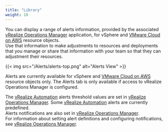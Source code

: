 ```yaml
---
title: "Library"
weight: 10
---
```


You can display a range of alerts information, provided by the associated [vRealize Operations Manager](https://docs.vmware.com/en/vRealize-Operations-Manager/index.html) application, for vSphere and [VMware Cloud on AWS](https://www.vmware.com/products/vmc-on-aws.html) resource objects.<br> 
Use that information to make adjustments to resources and deployments that you manage or share that information with your team so that they can adjustment their resources. 

{{< img src="/Alerts/alerts-top.png" alt="Alerts View" >}}

Alerts are currently available for vSphere and [VMware Cloud on AWS](https://www.vmware.com/products/vmc-on-aws.html) resource objects only. The Alerts tab is only available if access to vRealize Operations Manager is configured.

The [vRealize Automation](https://www.vmware.com/products/vrealize-automation.html) alerts threshold values are set in [vRealize Operations Manager](https://docs.vmware.com/en/vRealize-Operations-Manager/index.html). 
Some [vRealize Automation](https://www.vmware.com/products/vrealize-automation.html) alerts are currently predefined.<br>
Alerts notifications are also set in [vRealize Operations Manager](https://docs.vmware.com/en/vRealize-Operations-Manager/index.html).<br>
For information about setting alert definitions and configuring notifications, see [vRealize Operations Manager](https://docs.vmware.com/en/vRealize-Operations-Manager/index.html).